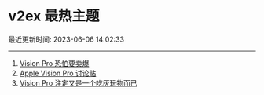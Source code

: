 # v2ex 最热主题

最近更新时间: 2023-06-06 14:02:33

--- 
1. [Vision Pro 恐怕要卖爆](https://www.v2ex.com/t/946106) 
2. [Apple Vision Pro 讨论贴](https://www.v2ex.com/t/946104) 
3. [Vision Pro 注定又是一个吃灰玩物而已](https://www.v2ex.com/t/946129) 

